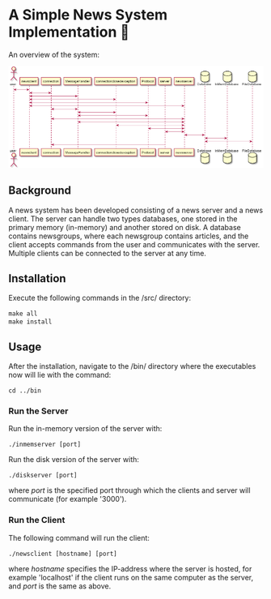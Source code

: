 # A Simple News System Implementation :newspaper:
An overview of the system:

![overview](./src/csuml.png)

## Background
A news system has been developed consisting of a news server and a news client. The server can handle two types databases, one stored in the primary memory (in-memory) and another stored on disk. A database contains newsgroups, where each newsgroup contains articles, and the client accepts commands from the user and communicates with the server. Multiple clients can be connected to the server at any time.

## Installation
Execute the following commands in the /src/ directory:

```
make all
make install
```

## Usage
After the installation, navigate to the /bin/ directory where the executables now will lie with the command:

```
cd ../bin
```
### Run the Server
Run the in-memory version of the server with:
```
./inmemserver [port]
```

Run the disk version of the server with:
```
./diskserver [port]
```
where *port* is the specified port through which the clients and server will communicate (for example '3000').

### Run the Client
The following command will run the client:
```
./newsclient [hostname] [port]
```
where *hostname* specifies the IP-address where the server is hosted, for example 'localhost' if the client runs on the same computer as the server, and *port* is the same as above.




